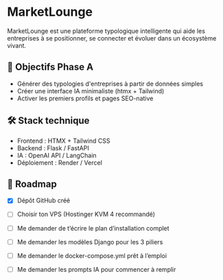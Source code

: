 # MarketLounge

MarketLounge est une plateforme typologique intelligente qui aide les entreprises à se positionner, se connecter et évoluer dans un écosystème vivant.

## 🚀 Objectifs Phase A
- Générer des typologies d'entreprises à partir de données simples
- Créer une interface IA minimaliste (htmx + Tailwind)
- Activer les premiers profils et pages SEO-native

## 🛠️ Stack technique
- Frontend : HTMX + Tailwind CSS
- Backend : Flask / FastAPI
- IA : OpenAI API / LangChain
- Déploiement : Render / Vercel

## 📍 Roadmap
- [x] Dépôt GitHub créé
- [ ] Choisir ton VPS (Hostinger KVM 4 recommandé)
- [ ] Me demander de t’écrire le plan d’installation complet
- [ ] Me demander les modèles Django pour les 3 piliers
- [ ] Me demander le docker-compose.yml prêt à l’emploi
- [ ] Me demander les prompts IA pour commencer à remplir









